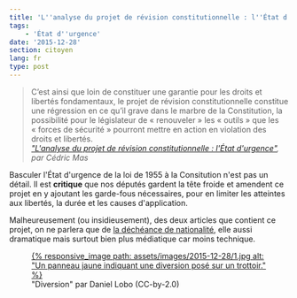 ```yaml
---
title: 'L''analyse du projet de révision constitutionnelle : l''État d''urgence'
tags:
    - 'État d''urgence'
date: '2015-12-28'
section: citoyen
lang: fr
type: post
---
```


> C’est ainsi que loin de constituer une garantie pour les droits et libertés fondamentaux, le projet de révision constitutionnelle constitue une régression en ce qu’il grave dans le marbre de la Constitution, la possibilité pour le législateur de «&nbsp;renouveler&nbsp;» les «&nbsp;outils&nbsp;» que les «&nbsp;forces de sécurité&nbsp;» pourront mettre en action en violation des droits et libertés.  
> <cite><a href="http://www.pauljorion.com/blog/2015/12/27/lanalyse-du-projet-de-revision-constitutionnelle-letat-durgence-1/#more-81257">"L'analyse du projet de révision constitutionnelle : l'État d'urgence"</a>, par Cédric Mas</cite>

Basculer l'État d'urgence de la loi de 1955 à la Consitution n'est pas un détail. Il est **critique** que nos députés gardent la tête froide et amendent ce projet en y ajoutant les garde-fous nécessaires, pour en limiter les atteintes aux libertés, la durée et les causes d'application.

Malheureusement (ou insidieusement), des deux articles que contient ce projet, on ne parlera que de [la déchéance de nationalité](/2015/12/analyse-du-projet-de-revision-constitutionnelle-decheance-de-nationalite/ "L'analyse du projet de révision constitutionnelle : la déchéance de nationalité"), elle aussi dramatique mais surtout bien plus médiatique car moins technique.

<figure>
  <a href="https://flic.kr/p/49QKir" title="Voir en plus grand">
      {% responsive_image path: assets/images/2015-12-28/1.jpg alt: "Un panneau jaune indiquant une diversion posé sur un trottoir." %}
  </a>
  <figcaption>"Diversion" par Daniel Lobo (CC-by-2.0)</figcaption>
</figure>
